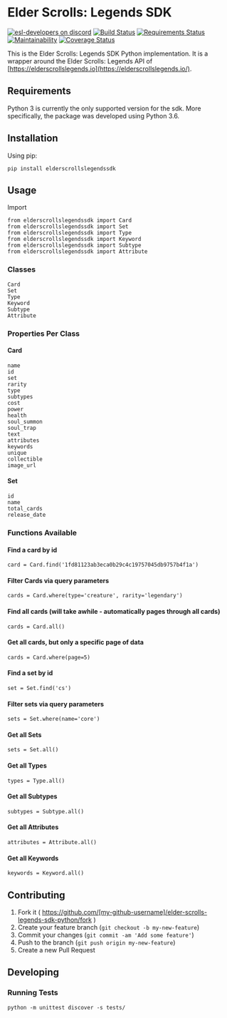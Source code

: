 # Elder Scrolls: Legends SDK

[![esl-developers on discord](https://img.shields.io/badge/discord-esl--developers-738bd7.svg)](https://discord.gg/97vDaJx)
[![Build Status](https://travis-ci.org/ElderScrollsLegends/elder-scrolls-legends-sdk-python.svg?branch=master)](https://travis-ci.org/ElderScrollsLegends/elder-scrolls-legends-sdk-python)
[![Requirements Status](https://requires.io/github/ElderScrollsLegends/elder-scrolls-legends-sdk-python/requirements.svg?branch=master)](https://requires.io/github/ElderScrollsLegends/elder-scrolls-legends-sdk-python/requirements/?branch=master)
[![Maintainability](https://api.codeclimate.com/v1/badges/ef27076576eb0104d265/maintainability)](https://codeclimate.com/github/ElderScrollsLegends/elder-scrolls-legends-sdk-python/maintainability)
[![Coverage Status](https://coveralls.io/repos/github/ElderScrollsLegends/elder-scrolls-legends-sdk-python/badge.svg?branch=master)](https://coveralls.io/github/ElderScrollsLegends/elder-scrolls-legends-sdk-python?branch=master)

This is the Elder Scrolls: Legends SDK Python implementation. It is a wrapper around the Elder Scrolls: Legends API of [https://elderscrollslegends.io](https://elderscrollslegends.io/).

## Requirements
Python 3 is currently the only supported version for the sdk. More specifically, the package was developed using Python 3.6.

## Installation

Using pip:

    pip install elderscrollslegendssdk

## Usage

Import

    from elderscrollslegendssdk import Card
    from elderscrollslegendssdk import Set
    from elderscrollslegendssdk import Type
    from elderscrollslegendssdk import Keyword
    from elderscrollslegendssdk import Subtype
    from elderscrollslegendssdk import Attribute

### Classes

    Card
    Set
    Type
    Keyword
    Subtype
    Attribute

### Properties Per Class

#### Card

    name
    id
    set
    rarity
    type
    subtypes
    cost
    power
    health
    soul_summon
    soul_trap
    text
    attributes
    keywords
    unique
    collectible
    image_url

#### Set

    id
    name
    total_cards
    release_date

### Functions Available

#### Find a card by id

    card = Card.find('1fd81123ab3eca0b29c4c19757045db9757b4f1a')

#### Filter Cards via query parameters

    cards = Card.where(type='creature', rarity='legendary')
    
#### Find all cards (will take awhile - automatically pages through all cards)

    cards = Card.all()
    
#### Get all cards, but only a specific page of data

    cards = Card.where(page=5)
    
#### Find a set by id

    set = Set.find('cs')
    
#### Filter sets via query parameters

    sets = Set.where(name='core')
    
#### Get all Sets

    sets = Set.all()
    
#### Get all Types

    types = Type.all()

#### Get all Subtypes

    subtypes = Subtype.all()

#### Get all Attributes

    attributes = Attribute.all()

#### Get all Keywords

    keywords = Keyword.all()

## Contributing

1. Fork it ( https://github.com/[my-github-username]/elder-scrolls-legends-sdk-python/fork )
2. Create your feature branch (`git checkout -b my-new-feature`)
3. Commit your changes (`git commit -am 'Add some feature'`)
4. Push to the branch (`git push origin my-new-feature`)
5. Create a new Pull Request

## Developing

### Running Tests

    python -m unittest discover -s tests/
